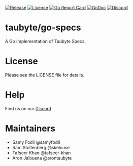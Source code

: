 
[![Release](https://img.shields.io/github/release/taubyte/go-specs.svg)](https://github.com/taubyte/go-specs/releases)
[![License](https://img.shields.io/github/license/taubyte/go-specs)](LICENSE)
[![Go Report Card](https://goreportcard.com/badge/taubyte/go-specs)](https://goreportcard.com/report/taubyte/go-specs)
[![GoDoc](https://godoc.org/github.com/taubyte/go-specs?status.svg)](https://pkg.go.dev/github.com/taubyte/go-specs)
[![Discord](https://img.shields.io/discord/973677117722202152?color=%235865f2&label=discord)](https://tau.link/discord)

# taubyte/go-specs

A Go implementation of Taubyte Specs.

# License
Please see the LICENSE file for details.


# Help
Find us on our [Discord](https://discord.gg/taubyte)


# Maintainers
 - Samy Fodil @samyfodil
 - Sam Stoltenberg @skelouse
 - Tafseer Khan @tafseer-khan
 - Aron Jalbuena @arontaubyte
